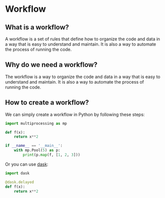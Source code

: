 # Workflow

## What is a workflow?

A workflow is a set of rules that define how to organize the code and data in a way that is easy to understand and maintain. It is also a way to automate the process of running the code.

## Why do we need a workflow?

The workflow is a way to organize the code and data in a way that is easy to understand and maintain. It is also a way to automate the process of running the code.

## How to create a workflow?

We can simply create a workflow in Python by following these steps:

<!-- mdbook-xgettext:skip -->
```python
import multiprocessing as mp

def f(x):
    return x**2

if __name__ == '__main__':
    with mp.Pool(5) as p:
        print(p.map(f, [1, 2, 3]))
```

Or you can use [dask](https://examples.dask.org/applications/evolving-workflows.html):

```python
import dask

@dask.delayed
def f(x):
    return x**2


```
